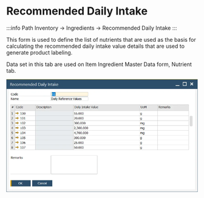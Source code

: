 # Recommended Daily Intake

:::info Path
Inventory → Ingredients → Recommended Daily Intake
:::

This form is used to define the list of nutrients that are used as the basis for calculating the recommended daily intake value details that are used to generate product labeling.

Data set in this tab are used on Item Ingredient Master Data form, Nutrient tab.

![Recommended Daily Intake](./media/recommended-daily-intake.webp)
